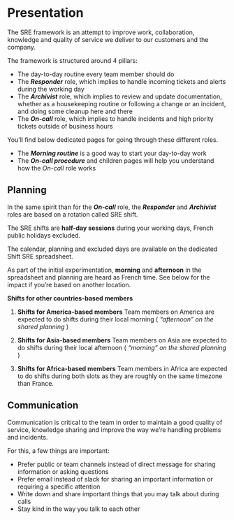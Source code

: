 # Presentation

The SRE framework is an attempt to improve work, collaboration, knowledge and quality of service we deliver to our customers and the company.

The framework is structured around 4 pillars:

- The day-to-day routine every team member should do
- The ***Responder*** role, which implies to handle incoming tickets and alerts during the working day
- The ***Archivist*** role, which implies to review and update documentation, whether as a housekeeping routine or following a change or an
incident, and doing some cleanup here and there
- The ***On-call*** role, which implies to handle incidents and high priority tickets outside of business hours

You’ll find below dedicated pages for going through these different roles.

- The ***Morning routine*** is a good way to start your day-to-day work
- The ***On-call procedure*** and children pages will help you understand how the *On-call* role works

## Planning

In the same spirit than for the ***On-call*** role, the ***Responder*** and ***Archivist*** roles are based on a rotation called SRE shift.

The SRE shifts are **half-day sessions** during your working days, French public holidays excluded.

The calendar, planning and excluded days are available on the dedicated Shift SRE spreadsheet.

As part of the initial experimentation, **morning** and **afternoon** in the spreadsheet and planning are heard as French time. See below for the impact if you’re based on another location.

**Shifts for other countries-based members**

1. **Shifts for America-based members**
Team members on America are expected to do shifts during their local morning ( *“afternoon” on the shared planning* )

2. **Shifts for Asia-based members**
Team members on Asia are expected to do shifts during their local afternoon ( *“morning” on the shared planning* )

3. **Shifts for Africa-based members**
Team members in Africa are expected to do shifts during both slots as they are roughly on the same timezone than France.

## Communication

Communication is critical to the team in order to maintain a good quality of service, knowledge sharing and improve the way we’re handling problems and incidents.

For this, a few things are important:

- Prefer public or team channels instead of direct message for sharing information or asking questions
- Prefer email instead of slack for sharing an important information or requiring a specific attention
- Write down and share important things that you may talk about during calls
- Stay kind in the way you talk to each other


